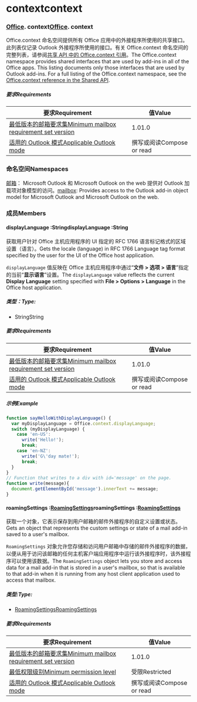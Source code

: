 
# <a name="context"></a><span data-ttu-id="5a0f2-101">context</span><span class="sxs-lookup"><span data-stu-id="5a0f2-101">context</span></span>

### <span data-ttu-id="5a0f2-p101">[Office](Office.md). context</span><span class="sxs-lookup"><span data-stu-id="5a0f2-p101">[Office](Office.md). context</span></span>

<span data-ttu-id="5a0f2-p102">Office.context 命名空间提供所有 Office 应用中的外接程序所使用的共享接口。此列表仅记录 Outlook 外接程序所使用的接口。有关 Office.context 命名空间的完整列表，请参阅[共享 API 中的 Office.context 引用](/javascript/api/office/office.context)。</span><span class="sxs-lookup"><span data-stu-id="5a0f2-p102">The Office.context namespace provides shared interfaces that are used by add-ins in all of the Office apps. This listing documents only those interfaces that are used by Outlook add-ins. For a full listing of the Office.context namespace, see the [Office.context reference in the Shared API](/javascript/api/office/office.context).</span></span>


##### <a name="requirements"></a><span data-ttu-id="5a0f2-106">要求</span><span class="sxs-lookup"><span data-stu-id="5a0f2-106">Requirements</span></span>

|<span data-ttu-id="5a0f2-107">要求</span><span class="sxs-lookup"><span data-stu-id="5a0f2-107">Requirement</span></span>| <span data-ttu-id="5a0f2-108">值</span><span class="sxs-lookup"><span data-stu-id="5a0f2-108">Value</span></span>|
|---|---|
|[<span data-ttu-id="5a0f2-109">最低版本的邮箱要求集</span><span class="sxs-lookup"><span data-stu-id="5a0f2-109">Minimum mailbox requirement set version</span></span>](/javascript/office/requirement-sets/outlook-api-requirement-sets)| <span data-ttu-id="5a0f2-110">1.0</span><span class="sxs-lookup"><span data-stu-id="5a0f2-110">1.0</span></span>|
|[<span data-ttu-id="5a0f2-111">适用的 Outlook 模式</span><span class="sxs-lookup"><span data-stu-id="5a0f2-111">Applicable Outlook mode</span></span>](https://docs.microsoft.com/outlook/add-ins/#extension-points)| <span data-ttu-id="5a0f2-112">撰写或阅读</span><span class="sxs-lookup"><span data-stu-id="5a0f2-112">Compose or read</span></span>|

### <a name="namespaces"></a><span data-ttu-id="5a0f2-113">命名空间</span><span class="sxs-lookup"><span data-stu-id="5a0f2-113">Namespaces</span></span>

<span data-ttu-id="5a0f2-114">[邮箱](office.context.mailbox.md)： Microsoft Outlook 和 Microsoft Outlook on the web 提供对 Outlook 加载项对象模型的访问。</span><span class="sxs-lookup"><span data-stu-id="5a0f2-114">[mailbox](office.context.mailbox.md): Provides access to the Outlook add-in object model for Microsoft Outlook and Microsoft Outlook on the web.</span></span>

### <a name="members"></a><span data-ttu-id="5a0f2-115">成员</span><span class="sxs-lookup"><span data-stu-id="5a0f2-115">Members</span></span>

####  <a name="displaylanguage-string"></a><span data-ttu-id="5a0f2-116">displayLanguage :String</span><span class="sxs-lookup"><span data-stu-id="5a0f2-116">displayLanguage :String</span></span>

<span data-ttu-id="5a0f2-117">获取用户针对 Office 主机应用程序的 UI 指定的 RFC 1766 语言标记格式的区域设置（语言）。</span><span class="sxs-lookup"><span data-stu-id="5a0f2-117">Gets the locale (language) in RFC 1766 Language tag format specified by the user for the UI of the Office host application.</span></span>

<span data-ttu-id="5a0f2-118">`displayLanguage` 值反映在 Office 主机应用程序中通过“**文件 > 选项 > 语言**”指定的当前“**显示语言**”设置。</span><span class="sxs-lookup"><span data-stu-id="5a0f2-118">The `displayLanguage` value reflects the current **Display Language** setting specified with **File > Options > Language** in the Office host application.</span></span>

##### <a name="type"></a><span data-ttu-id="5a0f2-119">类型：</span><span class="sxs-lookup"><span data-stu-id="5a0f2-119">Type:</span></span>

*   <span data-ttu-id="5a0f2-120">String</span><span class="sxs-lookup"><span data-stu-id="5a0f2-120">String</span></span>

##### <a name="requirements"></a><span data-ttu-id="5a0f2-121">要求</span><span class="sxs-lookup"><span data-stu-id="5a0f2-121">Requirements</span></span>

|<span data-ttu-id="5a0f2-122">要求</span><span class="sxs-lookup"><span data-stu-id="5a0f2-122">Requirement</span></span>| <span data-ttu-id="5a0f2-123">值</span><span class="sxs-lookup"><span data-stu-id="5a0f2-123">Value</span></span>|
|---|---|
|[<span data-ttu-id="5a0f2-124">最低版本的邮箱要求集</span><span class="sxs-lookup"><span data-stu-id="5a0f2-124">Minimum mailbox requirement set version</span></span>](/javascript/office/requirement-sets/outlook-api-requirement-sets)| <span data-ttu-id="5a0f2-125">1.0</span><span class="sxs-lookup"><span data-stu-id="5a0f2-125">1.0</span></span>|
|[<span data-ttu-id="5a0f2-126">适用的 Outlook 模式</span><span class="sxs-lookup"><span data-stu-id="5a0f2-126">Applicable Outlook mode</span></span>](https://docs.microsoft.com/outlook/add-ins/#extension-points)| <span data-ttu-id="5a0f2-127">撰写或阅读</span><span class="sxs-lookup"><span data-stu-id="5a0f2-127">Compose or read</span></span>|

##### <a name="example"></a><span data-ttu-id="5a0f2-128">示例</span><span class="sxs-lookup"><span data-stu-id="5a0f2-128">Example</span></span>

```js
function sayHelloWithDisplayLanguage() {
  var myDisplayLanguage = Office.context.displayLanguage;
  switch (myDisplayLanguage) {
    case 'en-US':
      write('Hello!');
      break;
    case 'en-NZ':
      write('G\'day mate!');
      break;
  }
}
// Function that writes to a div with id='message' on the page.
function write(message){
  document.getElementById('message').innerText += message;
}
```

####  <a name="roamingsettings-roamingsettingsjavascriptapioutlook11officeroamingsettings"></a><span data-ttu-id="5a0f2-129">roamingSettings :[RoamingSettings](/javascript/api/outlook_1_1/office.RoamingSettings)</span><span class="sxs-lookup"><span data-stu-id="5a0f2-129">roamingSettings :[RoamingSettings](/javascript/api/outlook_1_1/office.RoamingSettings)</span></span>

<span data-ttu-id="5a0f2-130">获取一个对象，它表示保存到用户邮箱的邮件外接程序的自定义设置或状态。</span><span class="sxs-lookup"><span data-stu-id="5a0f2-130">Gets an object that represents the custom settings or state of a mail add-in saved to a user's mailbox.</span></span>

<span data-ttu-id="5a0f2-131">`RoamingSettings` 对象允许您存储和访问用户邮箱中存储的邮件外接程序的数据，以便从用于访问该邮箱的任何主机客户端应用程序中运行该外接程序时，该外接程序可以使用该数据。</span><span class="sxs-lookup"><span data-stu-id="5a0f2-131">The `RoamingSettings` object lets you store and access data for a mail add-in that is stored in a user's mailbox, so that is available to that add-in when it is running from any host client application used to access that mailbox.</span></span>

##### <a name="type"></a><span data-ttu-id="5a0f2-132">类型:</span><span class="sxs-lookup"><span data-stu-id="5a0f2-132">Type:</span></span>

*   [<span data-ttu-id="5a0f2-133">RoamingSettings</span><span class="sxs-lookup"><span data-stu-id="5a0f2-133">RoamingSettings</span></span>](/javascript/api/outlook_1_1/office.RoamingSettings)

##### <a name="requirements"></a><span data-ttu-id="5a0f2-134">要求</span><span class="sxs-lookup"><span data-stu-id="5a0f2-134">Requirements</span></span>

|<span data-ttu-id="5a0f2-135">要求</span><span class="sxs-lookup"><span data-stu-id="5a0f2-135">Requirement</span></span>| <span data-ttu-id="5a0f2-136">值</span><span class="sxs-lookup"><span data-stu-id="5a0f2-136">Value</span></span>|
|---|---|
|[<span data-ttu-id="5a0f2-137">最低版本的邮箱要求集</span><span class="sxs-lookup"><span data-stu-id="5a0f2-137">Minimum mailbox requirement set version</span></span>](/javascript/office/requirement-sets/outlook-api-requirement-sets)| <span data-ttu-id="5a0f2-138">1.0</span><span class="sxs-lookup"><span data-stu-id="5a0f2-138">1.0</span></span>|
|[<span data-ttu-id="5a0f2-139">最低权限级别</span><span class="sxs-lookup"><span data-stu-id="5a0f2-139">Minimum permission level</span></span>](https://docs.microsoft.com/outlook/add-ins/understanding-outlook-add-in-permissions)| <span data-ttu-id="5a0f2-140">受限</span><span class="sxs-lookup"><span data-stu-id="5a0f2-140">Restricted</span></span>|
|[<span data-ttu-id="5a0f2-141">适用的 Outlook 模式</span><span class="sxs-lookup"><span data-stu-id="5a0f2-141">Applicable Outlook mode</span></span>](https://docs.microsoft.com/outlook/add-ins/#extension-points)| <span data-ttu-id="5a0f2-142">撰写或阅读</span><span class="sxs-lookup"><span data-stu-id="5a0f2-142">Compose or read</span></span>|